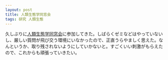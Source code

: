 ```yaml
---
layout: post
title: 人類生態学同窓会
tags: 研究 人類生態
---
```


久しぶりに<a href="http://www.humeco.m.u-tokyo.ac.jp/dousoukai/">人類生態学同窓会</a>に参加してきた。しばらくゼミなどはやっていないし、厳しい質問が飛び交う環境にいなかったので、正直うらやましく思えた。なんというか、取り残されないようにしていかないと。すごくいい刺激がもらえたので、これからも頑張っていきたい。